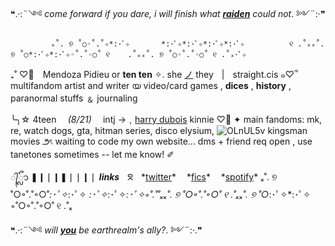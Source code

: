❝.·:¨༺   *come forward if you dare, i will finish what* ***[raiden](https://open.spotify.com/playlist/7K2fvXfyM0IViEbj61mi2q?si=56ffa5cc67864e95)*** *could not*. ༻¨:·❞

             ₓ˚. ୭ ˚○◦˚.˚✧*:･ﾟ✧       *:･ﾟ✧*:･ﾟ✧*:･ﾟ✧*:･ﾟ✧          ୧ .˚ₓₓ˚. ୭ ˚○*:･ﾟ✧*:･ﾟ✧◦˚.˚◦○˚ ୧    .˚ₓₓ˚. ୭ ˚○◦˚.˚◦○˚ ୧ .˚ₓ･ﾟ✧
₊˚ ♡⃕⠀ Mendoza Pidieu or **ten ten** ✧. she [ノ](https://en.pronouns.page/she) they  |  straight.cis
        ๑♡՞ multifandom artist and writer യ video/card games , **dices** , **history** , paranormal stuffs ﹠ journaling

╰╮☆ 4teen  *(8/21)*  intj →﹐[harry dubois](https://discoelysium.fandom.com/wiki/Harrier_Du_Bois) kinnie 
       ♡⃘ ✦ main fandoms: mk, re, watch dogs, gta, hitman series, disco elysium, ![OLnUL5v](https://github.com/crenzy-rbyi/crenzy-rbyi/assets/156772579/dc4ad98d-41c5-4ba5-9dbf-fa23f300a529) kingsman movies
౨ৎ waiting to code my own website... dms + friend req open , use tanetones sometimes -- let me know! ✐

 ᭄ᬽ  ❚❙❘❙❚❘❘❙❘  ***links***ㅤᘝㅤ*[twitter](https://twitter.com/aburrne/)* ㅤ*[fics](https://archiveofourown.org/users/aburrne)* ㅤ*[spotify](https://open.spotify.com/user/4xr78rl6syz9w4d16zgdhurx3?si=cbe0407113c44464)*
             ₓ˚. ୭ ˚○◦˚.˚◦○˚*:･ﾟ✧*:･ﾟ✧       *:･ﾟ✧*:･ﾟ✧*:･ﾟ✧◦˚.˚˚ₓₓ˚. ୭ ˚○◦˚.˚◦○˚           ୧ .˚ₓₓ˚. ୭ ˚○*:･ﾟ✧*:･ﾟ✧    ◦˚○◦˚.˚◦○˚ ୧ .˚ₓ

❝.·:¨༺   *will* ***[you](https://open.spotify.com/playlist/6ZfdfH3UGDZ2AklP5lbkC4?si=d4c77bda739146b3)*** *be earthrealm's ally?*. ༻¨:·.❞
